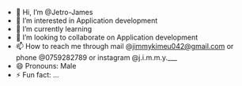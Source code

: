 - 👋 Hi, I’m @Jetro-James
- 👀 I’m interested in Application development
- 🌱 I’m currently learning 
- 💞️ I’m looking to collaborate on Application development
- 📫 How to reach me through mail @jimmykimeu042@gmail.com or phone @0759282789 or instagram @j.i.m.m.y.___
- 😄 Pronouns: Male
- ⚡ Fun fact: ...

<!---
Jetro-James/Jetro-James is a ✨ special ✨ repository because its `README.md` (this file) appears on your GitHub profile.
You can click the Preview link to take a look at your changes.
--->
